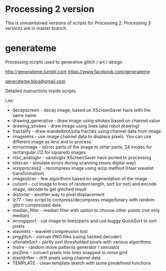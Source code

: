 # Processing 2 version

This is unmaintained versions of scripts for Processing 2.
Processing 3 versions are in master branch.

# generateme
Processing scripts used to generative glitch / art / design

http://generateme.tumblr.com
https://www.facebook.com/generateme

generateme.blog@gmail.com

Detailed instructions inside scripts

List:
  * decayscreen - decay image, based on XScreenSaver hack with the same name
  * drawing_generative - draw image using strokes based on channel value
  * drawing_strokes - draw image using lines (aka robot drawing)
  * fractalify - draw mandelbrot/julia fractals using channel data from image
  * imagelens - use image channel data to displace pixels. You can use different image as lens and to process.
  * mirrorimage - mirror parts of the image to other parts, 24 modes for rectangular (12 for squared) images
  * ntsc_analogtv - xanalogtv XScreenSaver hack ported to processing
  * slitscan - simulate errors during scanning (more digital way)
  * wzipprocess2 - recompress image using wzip method (Haar wavelet transformation)
  * imageslicer - few algorithms based on segmentation of the image
  * cutsort - cut image to lines of random length, sort (or not) and encode image, decode to get glitched result
  * distorter - another way to pixel displacement
  * lz77 - two script to compress/decompress image/binary with random glitch compressed data
  * median_filter - median filter with option to choose other points (not only median)
  * wrongqsort - cut image to lines/parts and use buggy QuickSort to sort pixels
  * wavelets - wavelet compression tool
  * pngglitch - corrupt PNG files (using hacked decoder)
  * ultimateSort - partly sort thresholded pixels with various algorithms
  * moire - random moire patterns generator / simulator
  * pix2line - convert pixels into lines snapped to noise grid
  * pixeldrifter - drift pixels using channel data
  * TEMPLATE - clean template sketch with some predefined functions
  
